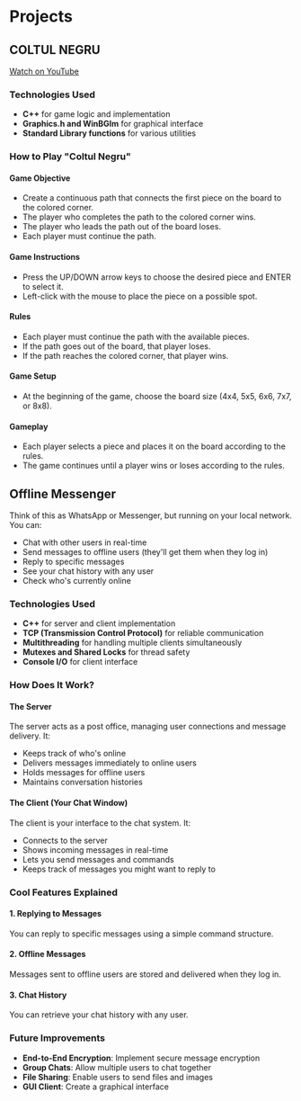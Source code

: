 # Projects

## COLTUL NEGRU

[Watch on YouTube](https://www.youtube.com/watch?v=sVfXm--K9XI&lc=Ugwsw_4Z1Nme3x8Wno14AaABAg)

### Technologies Used

- **C++** for game logic and implementation
- **Graphics.h and WinBGIm** for graphical interface
- **Standard Library functions** for various utilities

### How to Play "Coltul Negru"

#### Game Objective
- Create a continuous path that connects the first piece on the board to the colored corner.
- The player who completes the path to the colored corner wins.
- The player who leads the path out of the board loses.
- Each player must continue the path.

#### Game Instructions
- Press the UP/DOWN arrow keys to choose the desired piece and ENTER to select it.
- Left-click with the mouse to place the piece on a possible spot.

#### Rules
- Each player must continue the path with the available pieces.
- If the path goes out of the board, that player loses.
- If the path reaches the colored corner, that player wins.

#### Game Setup
- At the beginning of the game, choose the board size (4x4, 5x5, 6x6, 7x7, or 8x8).

#### Gameplay
- Each player selects a piece and places it on the board according to the rules.
- The game continues until a player wins or loses according to the rules.


## Offline Messenger

Think of this as WhatsApp or Messenger, but running on your local network. You can:

- Chat with other users in real-time
- Send messages to offline users (they'll get them when they log in)
- Reply to specific messages
- See your chat history with any user
- Check who's currently online

### Technologies Used

- **C++** for server and client implementation
- **TCP (Transmission Control Protocol)** for reliable communication
- **Multithreading** for handling multiple clients simultaneously
- **Mutexes and Shared Locks** for thread safety
- **Console I/O** for client interface

### How Does It Work?

#### The Server

The server acts as a post office, managing user connections and message delivery. It:

- Keeps track of who's online
- Delivers messages immediately to online users
- Holds messages for offline users
- Maintains conversation histories

#### The Client (Your Chat Window)

The client is your interface to the chat system. It:

- Connects to the server
- Shows incoming messages in real-time
- Lets you send messages and commands
- Keeps track of messages you might want to reply to

### Cool Features Explained

#### 1. Replying to Messages

You can reply to specific messages using a simple command structure.

#### 2. Offline Messages

Messages sent to offline users are stored and delivered when they log in.

#### 3. Chat History

You can retrieve your chat history with any user.

### Future Improvements

- **End-to-End Encryption**: Implement secure message encryption
- **Group Chats**: Allow multiple users to chat together
- **File Sharing**: Enable users to send files and images
- **GUI Client**: Create a graphical interface

